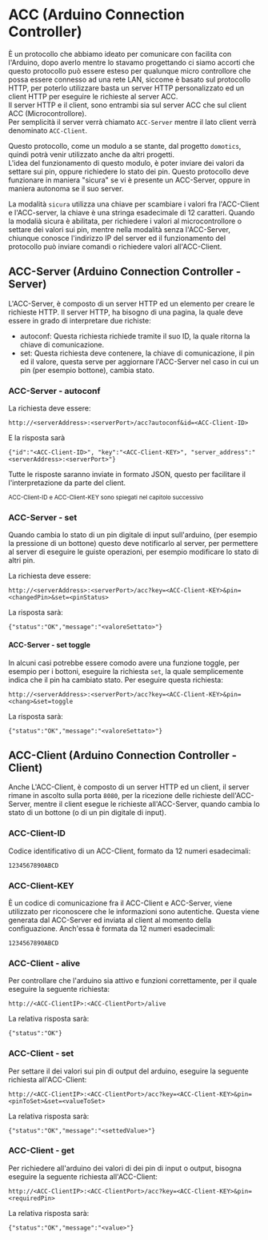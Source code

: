 # ACC (Arduino Connection Controller)

&Egrave; un protocollo che abbiamo ideato per comunicare con facilita con l'Arduino, dopo averlo
mentre lo stavamo progettando ci siamo accorti che questo protocollo pu&ograve; essere esteso per
qualunque micro controllore che possa essere connesso ad una rete LAN, siccome &egrave; basato sul
protocollo HTTP, per poterlo utilizzare basta un server HTTP personalizzato ed un client HTTP per
eseguire le richieste al server ACC.  
Il server HTTP e il client, sono entrambi sia sul server ACC che sul client ACC (Microcontrollore).  
Per semplicit&agrave; il server verr&agrave; chiamato `ACC-Server` mentre il lato client verr&agrave;
denominato `ACC-Client`.

Questo protocollo, come un modulo a se stante, dal progetto `domotics`, quindi potrà venir
utilizzato anche da altri progetti.  
L'idea del funzionamento di questo modulo, &egrave; poter inviare dei valori da settare sui pin,
oppure richiedere lo stato dei pin. Questo protocollo deve funzionare in maniera "sicura" se vi
&egrave; presente un ACC-Server, oppure in maniera autonoma se il suo server.

La modalit&agrave; `sicura` utilizza una chiave per scambiare i valori fra l'ACC-Client e
l'ACC-server, la chiave &egrave; una stringa esadecimale di 12 caratteri. Quando la modali&agrave;
sicura &egrave; abilitata, per richiedere i valori al microcontrollore o settare dei valori sui pin,
mentre nella modalit&agrave; senza l'ACC-Server, chiunque conosce l'indirizzo IP del server ed il
funzionamento del protocollo pu&ograve; inviare comandi o richiedere valori all'ACC-Client.

## ACC-Server (Arduino Connection Controller - Server)

L'ACC-Server, &egrave; composto di un server HTTP ed un elemento per creare le richieste HTTP. Il
server HTTP, ha bisogno di una pagina, la quale deve essere in grado di interpretare due richiste:
- autoconf: Questa richiesta richiede tramite il suo ID, la quale ritorna la chiave di comunicazione.
- set: Questa richiesta deve contenere, la chiave di comunicazione, il pin ed il valore, questa
serve per aggiornare l'ACC-Server nel caso in cui un pin (per esempio bottone), cambia stato.

### ACC-Server - autoconf

La richiesta deve essere:

```
http://<serverAddress>:<serverPort>/acc?autoconf&id=<ACC-Client-ID>
```

E la risposta sar&agrave;

```
{"id":"<ACC-Client-ID>", "key":"<ACC-Client-KEY>", "server_address":"<serverAddress>:<serverPort>"}
```

Tutte le risposte saranno inviate in formato JSON, questo per facilitare il l'interpretazione da
parte del client.

<small>ACC-Client-ID e ACC-Client-KEY sono spiegati nel capitolo successivo</small>

### ACC-Server - set

Quando cambia lo stato di un pin digitale di input sull'arduino, (per esempio la pressione di un
bottone) questo deve notificarlo al server, per permettere al server di eseguire le guiste
operazioni, per esempio modificare lo stato di altri pin.

La richiesta deve essere:

```
http://<serverAddress>:<serverPort>/acc?key=<ACC-Client-KEY>&pin=<changedPin>&set=<pinStatus>
```

La risposta sar&agrave;:

```
{"status":"OK","message":"<valoreSettato>"}
```

#### ACC-Server - set toggle

In alcuni casi potrebbe essere comodo avere una funzione toggle, per esempio per i bottoni, eseguire
la richiesta `set`, la quale semplicemente indica che il pin ha cambiato stato. Per eseguire questa
richiesta:

```
http://<serverAddress>:<serverPort>/acc?key=<ACC-Client-KEY>&pin=<chang>&set=toggle
```

La risposta sar&agrave;:

```
{"status":"OK","message":"<valoreSettato>"}
```

## ACC-Client (Arduino Connection Controller - Client)

Anche L'ACC-Client, &egrave; composto di un server HTTP ed un client, il server rimane in ascolto
sulla porta `8080`, per la ricezione delle richieste dell'ACC-Server, mentre il client esegue le
richieste all'ACC-Server, quando cambia lo stato di un bottone (o di un pin digitale di input).

### ACC-Client-ID

Codice identificativo di un ACC-Client, formato da 12 numeri esadecimali:

```
1234567890ABCD
```

### ACC-Client-KEY

&Egrave; un codice di comunicazione fra il ACC-Client e ACC-Server, viene utilizzato per riconoscere
che le informazioni sono autentiche. Questa viene generata dal ACC-Server ed inviata al client al
momento della configuazione. Anch'essa è formata da 12 numeri esadecimali:

```
1234567890ABCD
```

### ACC-Client - alive

Per controllare che l'arduino sia attivo e funzioni correttamente, per il quale eseguire la seguente
richiesta:

```
http://<ACC-ClientIP>:<ACC-ClientPort>/alive
```

La relativa risposta sar&agrave;:

```
{"status":"OK"}
```

### ACC-Client - set

Per settare il dei valori sui pin di output del arduino, eseguire la seguente richiesta
all'ACC-Client:

```
http://<ACC-ClientIP>:<ACC-ClientPort>/acc?key=<ACC-Client-KEY>&pin=<pinToSet>&set=<valueToSet>
```

La relativa risposta sar&agrave;:

```
{"status":"OK","message":"<settedValue>"}
```

### ACC-Client - get

Per richiedere all'arduino dei valori di dei pin di input o output, bisogna eseguire la seguente
richiesta all'ACC-Client:

```
http://<ACC-ClientIP>:<ACC-ClientPort>/acc?key=<ACC-Client-KEY>&pin=<requiredPin>
```

La relativa risposta sar&agrave;:

```
{"status":"OK","message":"<value>"}
```
